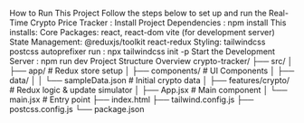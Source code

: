 How to Run This Project
Follow the steps below to set up and run the Real-Time Crypto Price Tracker :
Install Project Dependencies  :  npm install
This installs:
Core Packages:
react, react-dom
vite (for development server)
State Management:
@reduxjs/toolkit
react-redux
Styling:
tailwindcss
postcss
autoprefixer
run : npx tailwindcss init -p
Start the Development Server  :  npm run dev
Project Structure Overview
crypto-tracker/
├── src/
│   ├── app/                      # Redux store setup
│   ├── components/               # UI Components
│   ├── data/
│   │   └── sampleData.json       # Initial crypto data
│   ├── features/crypto/          # Redux logic & update simulator
│   ├── App.jsx                   # Main component
│   └── main.jsx                  # Entry point
├── index.html
├── tailwind.config.js
├── postcss.config.js
└── package.json

